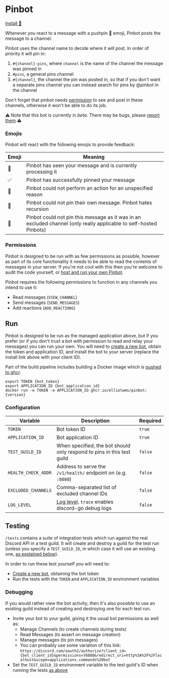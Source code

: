 # Pinbot

[Install 📌](https://discord.com/oauth2/authorize?client_id=921554139740254209&permissions=3136&redirect_uri=https%3A%2F%2Fgithub.com%2Felliotwms%2Fpinbot&scope=applications.commands%20bot)

Whenever you react to a message with a pushpin 📌 emoji, Pinbot posts the message to a channel.

Pinbot uses the channel name to decide where it will post. In order of priority it will pin in:
1. `#{channel}-pins`, where `channel` is the name of the channel the message was pinned in
2. `#pins`, a general pins channel
3. `#{channel}`, the channel the pin was posted in, so that if you don't want a separate pins channel you can instead 
search for pins by @pinbot in the channel

Don't forget that pinbot needs [permission](#permissions) to see and post in these channels, otherwise it won't be able to do its job.

⚠️ Note that this bot is currently in _beta_. There may be bugs, please [report them](https://github.com/elliotwms/pinbot/issues/new?labels=bug&template=bug_report.md) ⚠️

### Emojis

Pinbot will react with the following emojis to provide feedback:

| Emoji | Meaning                                                                                                            |
|-------|--------------------------------------------------------------------------------------------------------------------|
| 👀    | Pinbot has seen your message and is currently processing it                                                        |
| ✅     | Pinbot has successfully pinned your message                                                                        |
| 💩    | Pinbot could not perform an action for an unspecified reason                                                       |
| 🔄    | Pinbot could not pin their own message. Pinbot hates recursion                                                     |
| 🚫    | Pinbot could not pin this message as it was in an excluded channel (only really applicable to self-hosted Pinbots) |

### Permissions

Pinbot is designed to be run with as few permissions as possible, however as part of its core functionality it needs to 
be able to read the contents of messages in your server. If you're not cool with this then you're welcome to audit the
code yourself, or [host and run your own Pinbot](#run).

Pinbot requires the following permissions to function in any channels you intend to use it:
* Read messages (`VIEW_CHANNEL`)
* Send messages (`SEND_MESSAGES`)
* Add reactions (`ADD_REACTIONS`)

## Run

Pinbot is designed to be run as the managed application above, but if you prefer (or if you don't trust a bot with 
permission to read and relay your messages) you can run your own. You will need to [create a new bot](https://discord.com/developers/applications),
obtain the token and application ID, and install the bot to your server (replace the install link above with your client
ID).

Part of the build pipeline includes building a Docker image which is [pushed to ghcr](https://github.com/elliotwms/pinbot/pkgs/container/pinbot).

```shell
export TOKEN {bot_token}
export APPLICATION_ID {bot_application_id}
docker run -e TOKEN -e APPLICATION_ID ghcr.io/elliotwms/pinbot:{version}
```

### Configuration

| Variable            | Description                                                                                          | Required |
|---------------------|------------------------------------------------------------------------------------------------------|----------|
| `TOKEN`             | Bot token ID                                                                                         | `true`   |
| `APPLICATION_ID`    | Bot application ID                                                                                   | `true`   |
| `TEST_GUILD_ID`     | When specified, the bot should only respond to pins in this test guild                               | `false`  |
| `HEALTH_CHECK_ADDR` | Address to serve the `/v1/health/` endpoint on (e.g. `:8080`)                                        | `false`  |
| `EXCLUDED_CHANNELS` | Comma-separated list of excluded channel IDs                                                         | `false`  |
| `LOG_LEVEL`         | [Log level](https://github.com/sirupsen/logrus#level-logging). `trace` enables discord-go debug logs | `false`  |

## Testing

`/tests` contains a suite of integration tests which run against the real Discord API in a test guild. It will create
and destroy a guild for the test run (unless you specify a `TEST_GUILD_ID`, in which case it will use an existing one,
[as explained below](#debugging)).

In order to run these test yourself you will need to:

* [Create a new bot](https://discord.com/developers/applications), obtaining the bot token
* Run the tests with the `TOKEN` and `APPLICATION_ID` environment variables 

### Debugging

If you would rather view the bot activity, then it's also possible to use an existing guild instead of creating and
destroying one for each test run.

* Invite your bot to your guild, giving it the usual bot permissions as well as:
    * Manage Channels (to create channels during tests)
    * Read Messages (to assert on message creation)
    * Manage messages (to pin messages)
    * You can probably use some variation of this link: `https://discord.com/oauth2/authorize?client_id={bot_client_id}&permissions=76880&redirect_uri=http%3A%2F%2Flocalhost&scope=applications.commands%20bot`
* Set the `TEST_GUILD_ID` environment variable to the test guild's ID when running the tests [as above](#testing)
